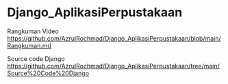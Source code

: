 # Django_AplikasiPerpustakaan

Rangkuman Video https://github.com/AzrulRochmad/Django_AplikasiPerpustakaan/blob/main/Rangkuman.md

Source code Django https://github.com/AzrulRochmad/Django_AplikasiPerpustakaan/tree/main/Source%20Code%20Django
